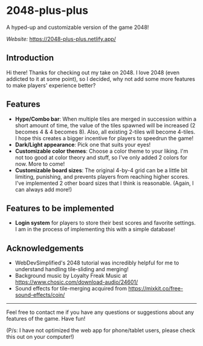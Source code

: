 # 2048-plus-plus

A hyped-up and customizable version of the game 2048!

_Website:_ https://2048-plus-plus.netlify.app/

## Introduction

Hi there! Thanks for checking out my take on 2048. I love 2048 (even addicted to it at some point), so I decided, why not add some more features to make players' experience better?

## Features

- **Hype/Combo bar**: When multiple tiles are merged in succession within a short amount of time, the value of the tiles spawned will be increased (2 becomes 4 & 4 becomes 8). Also, all existing 2-tiles will become 4-tiles. I hope this creates a bigger incentive for players to speedrun the game!
- **Dark/Light appearance**: Pick one that suits your eyes!
- **Customizable color themes**: Choose a color theme to your liking. I'm not too good at color theory and stuff, so I've only added 2 colors for now. More to come!
- **Customizable board sizes**: The original 4-by-4 grid can be a little bit limiting, punishing, and prevents players from reaching higher scores. I've implemented 2 other board sizes that I think is reasonable. (Again, I can always add more!)

## Features to be implemented

- **Login system** for players to store their best scores and favorite settings. I am in the process of implementing this with a simple database!

## Acknowledgements

- WebDevSimplified's 2048 tutorial was incredibly helpful for me to understand handling tile-sliding and merging!
- Background music by Loyalty Freak Music at https://www.chosic.com/download-audio/24601/
- Sound effects for tile-merging acquired from https://mixkit.co/free-sound-effects/coin/

---

Feel free to contact me if you have any questions or suggestions about any features of the game. Have fun!

(P/s: I have not optimized the web app for phone/tablet users, please check this out on your computer!)
